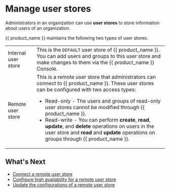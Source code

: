 # Manage user stores

Administrators in an organization can use **user stores** to store information about users of an organization.

{{ product_name }} maintains the following two types of user stores:

<table>
    <tr>
        <td>Internal user store</td>
        <td>This is the <code>DEFAULT</code> user store of {{ product_name }}. You can add users and groups to this user store and make changes to them via the {{ product_name }} Console.</td>
    </tr>
    <tr>
        <td>Remote user store</td>
        <td>
           This is a remote user store that administrators can connect to {{ product_name }}. These user stores can be configured with two access types: <br>
            <ul>
                <li>Read-only  - The users and groups of read-only user stores cannot be modified through {{ product_name }}.</li>
                <li>Read-write - You can perform <b>create</b>, <b>read</b>, <b>update</b>, and <b>delete</b> operations on users in the user store
                and <b>read</b> and <b>update</b> operations on groups through {{ product_name }}.</li>
           </ul>
        </td>
    </tr>
</table>

## What's Next

- [Connect a remote user store]({{base_path}}/guides/users/user-stores/configure-a-user-store/)
- [Configure high availability for a remote user store]({{base_path}}/guides/users/user-stores/configure-high-availability/)
- [Update the configurations of a remote user store]({{base_path}}/guides/users/user-stores/update-user-stores/)
